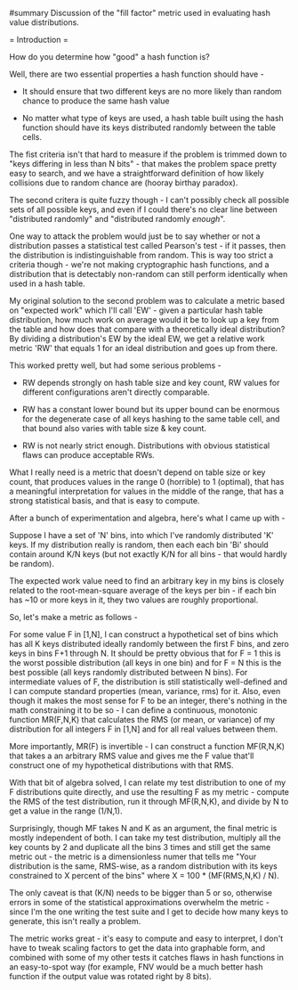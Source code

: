 #summary Discussion of the "fill factor" metric used in evaluating hash value distributions.

= Introduction =

How do you determine how "good" a hash function is?

Well, there are two essential properties a hash function should have -

- It should ensure that two different keys are no more likely than random chance to produce the same hash value

- No matter what type of keys are used, a hash table built using the hash function should have its keys distributed randomly between the table cells.

The fist criteria isn't that hard to measure if the problem is trimmed down to "keys differing in less than N bits" - that makes the problem space pretty easy to search, and we have a straightforward definition of how likely collisions due to random chance are (hooray birthay paradox).

The second critera is quite fuzzy though - I can't possibly check all possible sets of all possible keys, and even if I could there's no clear line between "distributed randomly" and "distributed randomly _enough_".

One way to attack the problem would just be to say whether or not a distribution passes a statistical test called Pearson's test - if it passes, then the distribution is indistinguishable from random. This is way too strict a criteria though - we're not making cryptographic hash functions, and a distribution that is detectably non-random can still perform identically when used in a hash table.

My original solution to the second problem was to calculate a metric based on "expected work" which I'll call 'EW' - given a particular hash table distribution, how much work on average would it be to look up a key from the table and how does that compare with a theoretically ideal distribution? By dividing a distribution's EW by the ideal EW, we get a relative work metric 'RW' that equals 1 for an ideal distribution and goes up from there.

This worked pretty well, but had some serious problems -

- RW depends strongly on hash table size and key count, RW values for different configurations aren't directly comparable.

- RW has a constant lower bound but its upper bound can be enormous for the degenerate case of all keys hashing to the same table cell, and that bound also varies with table size & key count.

- RW is not nearly strict enough. Distributions with obvious statistical flaws can produce acceptable RWs.


What I really need is a metric that doesn't depend on table size or key count, that produces values in the range 0 (horrible) to 1 (optimal), that has a meaningful interpretation for values in the middle of the range, that has a strong statistical basis, and that is easy to compute.

After a bunch of experimentation and algebra, here's what I came up with -

Suppose I have a set of 'N' bins, into which I've randomly distributed 'K' keys. If my distribution really is random, then each each bin 'Bi' should contain around K/N keys (but not exactly K/N for all bins - that would hardly be random).

The expected work value need to find an arbitrary key in my bins is closely related to the root-mean-square average of the keys per bin - if each bin has ~10 or more keys in it, they two values are roughly proportional.

So, let's make a metric as follows -

For some value F in [1,N], I can construct a hypothetical set of bins which has all K keys distributed ideally randomly between the first F bins, and zero keys in bins F+1 through N. It should be pretty obvious that for F = 1 this is the worst possible distribution (all keys in one bin) and for F = N this is the best possible (all keys randomly distributed between N bins). For intermediate values of F, the distribution is still statistically well-defined and I can compute standard properties (mean, variance, rms) for it. Also, even though it makes the most sense for F to be an integer, there's nothing in the math constraining it to be so - I can define a continuous, monotonic function MR(F,N,K) that calculates the RMS (or mean, or variance) of my distribution for all integers F in [1,N] and for all real values between them.

More importantly, MR(F) is invertible - I can construct a function MF(R,N,K) that takes a an arbitrary RMS value and gives me the F value that'll construct one of my hypothetical distributions with that RMS.

With that bit of algebra solved, I can relate my test distribution to one of my F distributions quite directly, and use the resulting F as my metric - compute the RMS of the test distribution, run it through MF(R,N,K), and divide by N to get a value in the range (1/N,1).

Surprisingly, though MF takes N and K as an argument, the final metric is mostly independent of both. I can take my test distribution, multiply all the key counts by 2 and duplicate all the bins 3 times and still get the same metric out - the metric is a dimensionless numer that tells me "Your distribution is the same, RMS-wise, as a random distribution with its keys constrained to X percent of the bins" where X = 100 * (MF(RMS,N,K) / N).

The only caveat is that (K/N) needs to be bigger than 5 or so, otherwise errors in some of the statistical approximations overwhelm the metric - since I'm the one writing the test suite and I get to decide how many keys to generate, this isn't really a problem.

The metric works great - it's easy to compute and easy to interpret, I don't have to tweak scaling factors to get the data into graphable form, and combined with some of my other tests it catches flaws in hash functions in an easy-to-spot way (for example, FNV would be a much better hash function if the output value was rotated right by 8 bits).